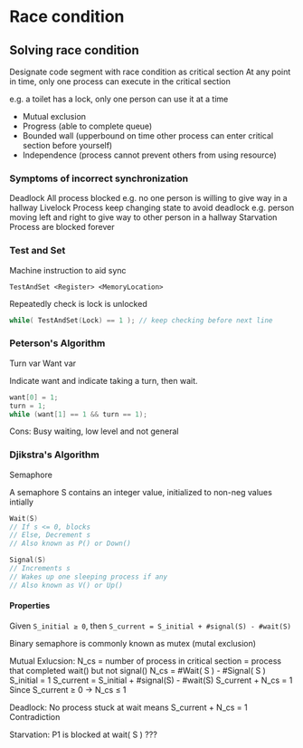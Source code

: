 # Race condition

## Solving race condition

Designate code segment with race condition as critical section
At any point in time, only one process can execute in the critical section

e.g. a toilet has a lock, only one person can use it at a time

- Mutual exclusion
- Progress (able to complete queue)
- Bounded wall (upperbound on time other process can enter critical section before yourself)
- Independence (process cannot prevent others from using resource)

### Symptoms of incorrect synchronization

Deadlock
    All process blocked
    e.g. no one person is willing to give way in a hallway
Livelock
    Process keep changing state to avoid deadlock
    e.g. person moving left and right to give way to other person in a hallway
Starvation
    Process are blocked forever

### Test and Set

Machine instruction to aid sync

`TestAndSet <Register> <MemoryLocation>`

Repeatedly check is lock is unlocked

```c
while( TestAndSet(Lock) == 1 ); // keep checking before next line
```

### Peterson's Algorithm

Turn var
Want var

Indicate want and indicate taking a turn, then wait.
```c
want[0] = 1;
turn = 1;
while (want[1] == 1 && turn == 1);
```

Cons: Busy waiting, low level and not general

### Djikstra's Algorithm

Semaphore

A semaphore S contains an integer value, initialized to non-neg values intially

```c
Wait(S)
// If s <= 0, blocks
// Else, Decrement s
// Also known as P() or Down()
```

```c
Signal(S)
// Increments s
// Wakes up one sleeping process if any
// Also known as V() or Up()
```

#### Properties

Given `S_initial ≥ 0`, then `S_current = S_initial + #signal(S) - #wait(S)`

Binary semaphore is commonly known as mutex (mutal exclusion)

Mutual Exlucsion:
    N_cs = number of process in critical section
         = process that completed wait() but not signal()
    N_cs = #Wait( S ) - #Signal( S )
    S_initial = 1
    S_current = S_initial + #signal(S) - #wait(S)
    S_current + N_cs = 1
    Since S_current ≥ 0 -> N_cs ≤ 1

Deadlock:
    No process stuck at wait means S_current + N_cs = 1
    Contradiction

Starvation:
    P1 is blocked at wait( S )
    ???

